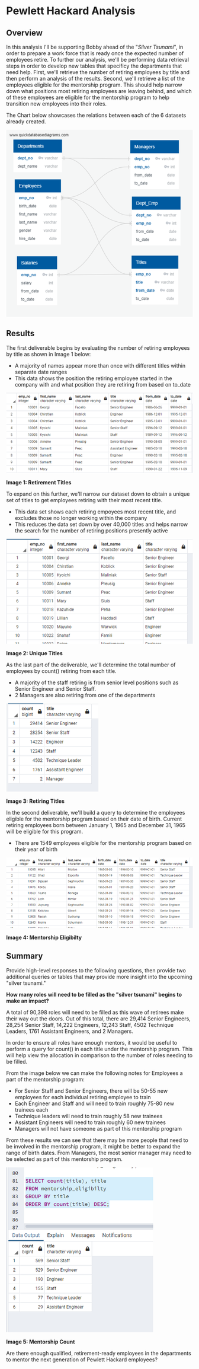 # Pewlett Hackard Analysis

## Overview

In this analysis I'll be supporting Bobby ahead of the "*Silver Tsunami*", in order to prepare a work force that is ready once the expected number of employees retire.
To further our analysis, we'll be performing data retrieval steps in order to develop new tables that specificy the departments that need help. 
First, we'll retrieve the number of retiring employees by title and then perform an analysis of the results. Second, we'll retrieve a list of the employees eligible for the mentorship program.
This should help narrow down what positions most retiring employees are leaving behind, and which of these employees are eligible for the mentorship program to help transition new employees into their roles. 

The Chart below showcases the relations between each of the 6 datasets already created.

![EmployeeDB](https://github.com/kareng013/Pewlett-Hackard-Analysis/blob/main/EmployeeDB.png)

## Results

The first deliverable begins by evaluating the number of retiring employees by title as shown in Image 1 below:

- A majority of names appear more than once with different titles within separate date ranges 
- This data shows the position the retiring employee started in the company with and what position they are retiring from based on to_date

![Image_1](https://github.com/kareng013/Pewlett-Hackard-Analysis/blob/main/retirement_titles.png)

**Image 1: Retirement Titles**

To expand on this further, we'll narrow our dataset down to obtain a unique set of titles to get employees retiring with their most recent title.

- This data set shows each retiring empoyees most recent title, and excludes those no longer working within the company
- This reduces the data set down by over 40,000 titles and helps narrow the search for the number of retiring positions presently active 

![Image_2](https://github.com/kareng013/Pewlett-Hackard-Analysis/blob/main/unique_titles.png)

**Image 2: Unique Titles**

As the last part of the deliverable, we'll determine the total number of employees by count() retiring from each title.

- A majority of the staff retiring is from senior level positions such as Senior Engineer and Senior Staff.
- 2 Managers are also retiring from one of the departments 

![Image_3](https://github.com/kareng013/Pewlett-Hackard-Analysis/blob/main/retiring_titles.png)

**Image 3: Retiring Titles**

In the second deliverable, we'll build a query to determine the employees eligible for the mentorship program based on their date of birth.
Current retiring employees born between January 1, 1965 and December 31, 1965 will be eligible for this program.

- There are 1549 employees eligible for the mentorship program based on their year of birth

![Image_4](https://github.com/kareng013/Pewlett-Hackard-Analysis/blob/main/mentorship_eligibility.png)

**Image 4: Mentorship Eligibilty**

## Summary

Provide high-level responses to the following questions, then provide two additional queries or tables that may provide more insight into the upcoming "silver tsunami."

**How many roles will need to be filled as the "silver tsunami" begins to make an impact?**

A total of 90,398 roles will need to be filled as this wave of retirees make their way out the doors. 
Out of this total, there are 29,414 Senior Engineers, 28,254 Senior Staff, 14,222 Engineers, 12,243 Staff, 4502 Technique Leaders, 1761 Assistant Engineers, and 2 Managers.

In order to ensure all roles have enough mentors, it would be useful to perform a query for count() in each title under the mentorship program.
This will help view the allocation in comparison to the number of roles needing to be filled.

From the image below we can make the following notes for Employees a part of the mentorship program:

- For Senior Staff and Senior Engineers, there will be 50-55 new employees for each individual retiring employee to train
- Each Engineer and Staff and will need to train roughly 75-80 new trainees each
- Technique leaders will need to train roughly 58 new trainees
- Assistant Engineers will need to train roughly 60 new trainees
- Managers will not have someone as part of this mentorship program

From these results we can see that there may be more people that need to be involved in the mentorship program, it might be better to expand the range of birth dates. 
From Managers, the most senior manager may need to be selected as part of this mentorship program. 

![Image_5](https://github.com/kareng013/Pewlett-Hackard-Analysis/blob/main/mentorship_count.png)

**Image 5: Mentorship Count**


Are there enough qualified, retirement-ready employees in the departments to mentor the next generation of Pewlett Hackard employees?

